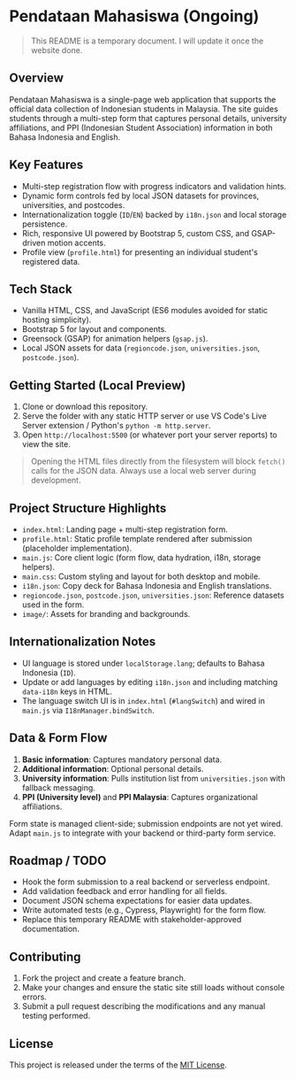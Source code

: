 # Pendataan Mahasiswa (Ongoing)

> This README is a temporary document. I will update it once the website done.

## Overview

Pendataan Mahasiswa is a single-page web application that supports the official data collection of Indonesian students in Malaysia. The site guides students through a multi-step form that captures personal details, university affiliations, and PPI (Indonesian Student Association) information in both Bahasa Indonesia and English.

## Key Features

-   Multi-step registration flow with progress indicators and validation hints.
-   Dynamic form controls fed by local JSON datasets for provinces, universities, and postcodes.
-   Internationalization toggle (`ID`/`EN`) backed by `i18n.json` and local storage persistence.
-   Rich, responsive UI powered by Bootstrap 5, custom CSS, and GSAP-driven motion accents.
-   Profile view (`profile.html`) for presenting an individual student's registered data.

## Tech Stack

-   Vanilla HTML, CSS, and JavaScript (ES6 modules avoided for static hosting simplicity).
-   Bootstrap 5 for layout and components.
-   Greensock (GSAP) for animation helpers (`gsap.js`).
-   Local JSON assets for data (`regioncode.json`, `universities.json`, `postcode.json`).

## Getting Started (Local Preview)

1. Clone or download this repository.
2. Serve the folder with any static HTTP server or use VS Code's Live Server extension / Python's `python -m http.server`.
3. Open `http://localhost:5500` (or whatever port your server reports) to view the site.

> Opening the HTML files directly from the filesystem will block `fetch()` calls for the JSON data. Always use a local web server during development.

## Project Structure Highlights

-   `index.html`: Landing page + multi-step registration form.
-   `profile.html`: Static profile template rendered after submission (placeholder implementation).
-   `main.js`: Core client logic (form flow, data hydration, i18n, storage helpers).
-   `main.css`: Custom styling and layout for both desktop and mobile.
-   `i18n.json`: Copy deck for Bahasa Indonesia and English translations.
-   `regioncode.json`, `postcode.json`, `universities.json`: Reference datasets used in the form.
-   `image/`: Assets for branding and backgrounds.

## Internationalization Notes

-   UI language is stored under `localStorage.lang`; defaults to Bahasa Indonesia (`ID`).
-   Update or add languages by editing `i18n.json` and including matching `data-i18n` keys in HTML.
-   The language switch UI is in `index.html` (`#langSwitch`) and wired in `main.js` via `I18nManager.bindSwitch`.

## Data & Form Flow

1. **Basic information**: Captures mandatory personal data.
2. **Additional information**: Optional personal details.
3. **University information**: Pulls institution list from `universities.json` with fallback messaging.
4. **PPI (University level)** and **PPI Malaysia**: Captures organizational affiliations.

Form state is managed client-side; submission endpoints are not yet wired. Adapt `main.js` to integrate with your backend or third-party form service.

## Roadmap / TODO

-   Hook the form submission to a real backend or serverless endpoint.
-   Add validation feedback and error handling for all fields.
-   Document JSON schema expectations for easier data updates.
-   Write automated tests (e.g., Cypress, Playwright) for the form flow.
-   Replace this temporary README with stakeholder-approved documentation.

## Contributing

1. Fork the project and create a feature branch.
2. Make your changes and ensure the static site still loads without console errors.
3. Submit a pull request describing the modifications and any manual testing performed.

## License

This project is released under the terms of the [MIT License](LICENSE).
